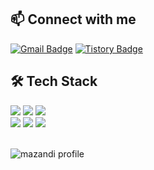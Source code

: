## 📫 Connect with me

<div>
  
[![Gmail Badge](https://img.shields.io/badge/-namhee.kim.dev@gmail.com-black?style=flat&logo=Gmail&logoColor=white&link=mailto:namhee.kim.dev@gmail.com)](mailto:namhee.kim.dev@gmail.com)
[![Tistory Badge](https://img.shields.io/badge/TIL-black?style=flat&logo=Tistory&logoColor=white&link=https://nhee-devlog.tistory.com/)](https://nhee-devlog.tistory.com/)

</div>

## 🛠 Tech Stack

<div>
  <img src="https://img.shields.io/badge/Android-black?style=flat&logo=Android&logoColor=white"/>
  <img src="https://img.shields.io/badge/Kotlin-black?style=flat&logo=Kotlin&logoColor=white"/>
  <img src="https://img.shields.io/badge/Java-black?style=flat&logo=Java&logoColor=white"/>
</div>
<div>
  <img src="https://img.shields.io/badge/Git-black?style=flat&logo=Git&logoColor=white"/>
  <img src="https://img.shields.io/badge/GitHub-black?style=flat&logo=GitHub&logoColor=white"/>  
  <img src="https://img.shields.io/badge/Jira Software-black?style=flat&logo=Jira Software&logoColor=white"/>    
</div>

</br>

![mazandi profile](http://mazandi.herokuapp.com/api?handle=nhee0410&theme=cold)
